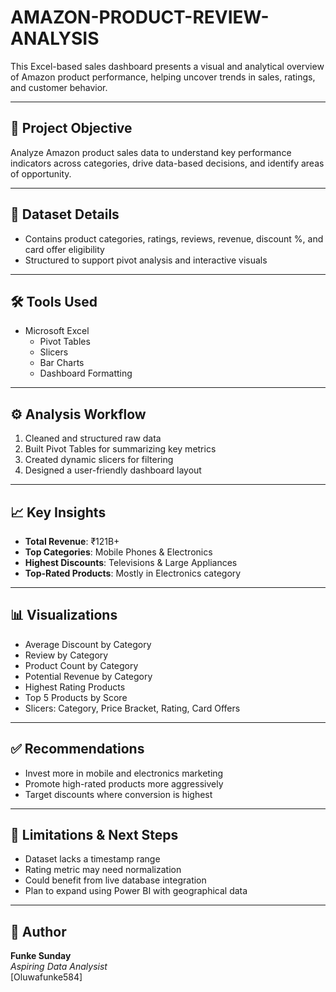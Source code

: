 # AMAZON-PRODUCT-REVIEW-ANALYSIS

This Excel-based sales dashboard presents a visual and analytical overview of Amazon product performance, helping uncover trends in sales, ratings, and customer behavior.

---

## 📌 Project Objective

Analyze Amazon product sales data to understand key performance indicators across categories, drive data-based decisions, and identify areas of opportunity.

---

## 📁 Dataset Details

- Contains product categories, ratings, reviews, revenue, discount %, and card offer eligibility
- Structured to support pivot analysis and interactive visuals

---

## 🛠 Tools Used

- Microsoft Excel  
  - Pivot Tables  
  - Slicers  
  - Bar Charts  
  - Dashboard Formatting  

---

## ⚙️ Analysis Workflow

1. Cleaned and structured raw data  
2. Built Pivot Tables for summarizing key metrics  
3. Created dynamic slicers for filtering  
4. Designed a user-friendly dashboard layout  

---

## 📈 Key Insights

- **Total Revenue**: ₹121B+  
- **Top Categories**: Mobile Phones & Electronics  
- **Highest Discounts**: Televisions & Large Appliances  
- **Top-Rated Products**: Mostly in Electronics category  

---

## 📊 Visualizations

- Average Discount by Category  
- Review by Category  
- Product Count by Category  
- Potential Revenue by Category  
- Highest Rating Products  
- Top 5 Products by Score  
- Slicers: Category, Price Bracket, Rating, Card Offers  

---

## ✅ Recommendations

- Invest more in mobile and electronics marketing  
- Promote high-rated products more aggressively  
- Target discounts where conversion is highest  

---

## 🚧 Limitations & Next Steps

- Dataset lacks a timestamp range  
- Rating metric may need normalization  
- Could benefit from live database integration  
- Plan to expand using Power BI with geographical data  

---

## 👤 Author

**Funke Sunday**  
_Aspiring Data Analysist_  
[Oluwafunke584]






